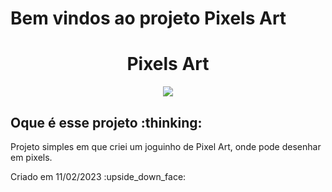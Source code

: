 # Bem vindos ao projeto Pixels Art
<h1 align="center"> Pixels Art </h1> 
<p align="center">
<img src="https://img.shields.io/badge/STATUS-DESENVOLVIMENTO-green"/>
</p>

<h2>Oque é esse projeto :thinking:</h2>
<p>Projeto simples em que criei um joguinho de Pixel Art, onde pode desenhar em pixels.</p>
<p>Criado em 11/02/2023 :upside_down_face:</p>
